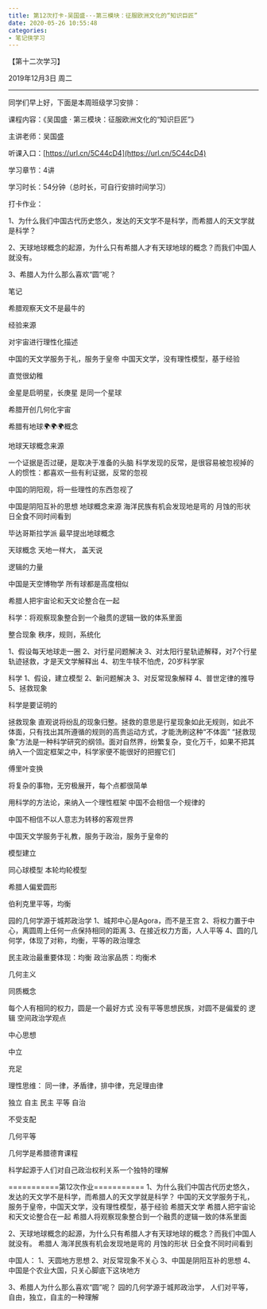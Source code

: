 ```yaml
---
title: 第12次打卡-吴国盛-·-第三模块：征服欧洲文化的“知识巨匠”
date: 2020-05-26 10:55:48
categories:
- 笔记侠学习
---
```

【第十二次学习】

2019年12月3日 周二   

----------------------------------

同学们早上好，下面是本周班级学习安排：

课程内容：《吴国盛 · 第三模块：征服欧洲文化的“知识巨匠”》

主讲老师：吴国盛 

听课入口：[https://url.cn/5C44cD4](https://url.cn/5C44cD4)

学习章节：4讲

学习时长：54分钟（总时长，可自行安排时间学习）

打卡作业：

1、为什么我们中国古代历史悠久，发达的天文学不是科学，而希腊人的天文学就是科学？

2、天球地球概念的起源，为什么只有希腊人才有天球地球的概念？而我们中国人就没有。

3、希腊人为什么那么喜欢“圆”呢？

笔记

希腊观察天文不是最牛的

经验来源

对宇宙进行理性化描述

中国的天文学服务于礼，服务于皇帝
中国天文学，没有理性模型，基于经验

直觉很幼稚

金星是启明星，长庚星 是同一个星球

希腊开创几何化宇宙

希腊有地球🌍🌍🌍概念

地球天球概念来源

一个证据是否过硬，是取决于准备的头脑
科学发现的反常，是很容易被忽视掉的
人的惯性：都喜欢一些有利证据，反常的忽视

中国的阴阳观，将一些理性的东西忽视了


中国是阴阳互补的思想
地球概念来源
海洋民族有机会发现地是弯的
月蚀的形状
日全食不同时间看到

毕达哥斯拉学派 
最早提出地球概念

天球概念
天地一样大，
盖天说

逻辑的力量


中国是天空博物学
所有球都是高度相似

希腊人把宇宙论和天文论整合在一起


科学：将观察现象整合到一个融贯的逻辑一致的体系里面

整合现象
秩序，规则，系统化

1、假设每天地球走一圈
2、对行星问题解决
3、对太阳行星轨迹解释，对7个行星轨迹拯救，才是天文学解释出
4、初生牛犊不怕虎，20岁科学家

科学
1、假设，建立模型
2、新问题解决
3、对反常现象解释
4、普世定律的推导
5、拯救现象

科学是要证明的

拯救现象
直观说将纷乱的现象归整。拯救的意思是行星现象如此无规则，如此不体面，只有找出其所遵循的规则的高贵运动方式，才能洗刷这种“不体面”
“拯救现象”方法是一种科学研究的纲领。面对自然界，纷繁复杂，变化万千，如果不把其纳入一个固定框架之中，科学家便不能很好的把握它们

傅里叶变换

将复杂的事物，无穷极展开，每个点都很简单

用科学的方法论，来纳入一个理性框架
中国不会相信一个规律的

中国不相信不以人意志为转移的客观世界

中国天文学服务于礼教，服务于政治，服务于皇帝的



模型建立 

同心球模型
本轮均轮模型

希腊人偏爱圆形

伯利克里平等，均衡

园的几何学源于城邦政治学
1、城邦中心是Agora，而不是王宫
2、将权力置于中心，离圆周上任何一点保持相同的距离
3、在接近权力方面，人人平等
4、圆的几何学，体现了对称，均衡，平等的政治理念


民主政治最重要体现：均衡
政治家品质：均衡术

几何主义

同质概念

每个人有相同的权力，圆是一个最好方式
没有平等思想民族，对圆不是偏爱的
逻辑
空间政治学观点

中心思想

中立

充足

理性思维：
同一律，矛盾律，排中律，充足理由律

独立 自主 民主 平等 自治

不受支配

几何平等

几何学是希腊德育课程

科学起源于人们对自己政治权利关系一个独特的理解


===========第12次作业===========
1、为什么我们中国古代历史悠久，发达的天文学不是科学，而希腊人的天文学就是科学？
中国的天文学服务于礼，服务于皇帝，中国天文学，没有理性模型，基于经验
希腊天文学
希腊人把宇宙论和天文论整合在一起
希腊人将观察现象整合到一个融贯的逻辑一致的体系里面

2、天球地球概念的起源，为什么只有希腊人才有天球地球的概念？而我们中国人就没有。
希腊人
海洋民族有机会发现地是弯的
月蚀的形状
日全食不同时间看到

中国人：
1、天圆地方思想
2、对反常现象不关心
3、中国是阴阳互补的思想
4、中国是个农业大国，只关心脚底下这块地方

3、希腊人为什么那么喜欢“圆”呢？
园的几何学源于城邦政治学，
人们对平等，自由，独立，自主的一种理解
